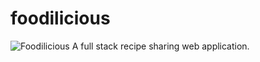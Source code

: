 # foodilicious
![Foodilicious](https://user-images.githubusercontent.com/61321399/164888110-4fabc471-9327-4e2e-958f-96aa80c6f0fd.png)
A full stack recipe sharing web application.
